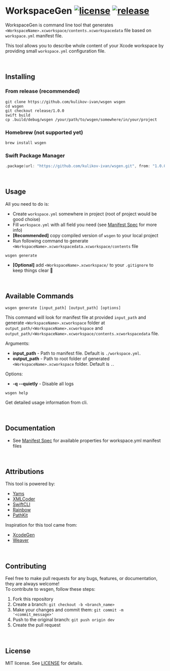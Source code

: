# WorkspaceGen [![license](https://img.shields.io/badge/license-MIT-lightgrey.svg)](https://github.com/kulikov-ivan/wsgen/master/LICENSE) [![release](https://img.shields.io/github/release/kulikov-ivan/wsgen.svg)](https://github.com/kulikov-ivan/wsgen/releases)

WorkspaceGen is command line tool that generates `<WorkspaceName>.xcworkspace/contents.xcworkspacedata` file based on `workspace.yml` manifest file.  

This tool allows you to describe whole content of your Xcode workspace by providing small `workspace.yml` configuration file.  

<br />

## Installing

### From release (recommended)

```shell
git clone https://github.com/kulikov-ivan/wsgen wsgen
cd wsgen
git checkout release/1.0.0
swift build
cp .build/debug/wsgen /your/path/to/wsgen/somewhere/in/your/project
```

### Homebrew (not supported yet)

```shell
brew install wsgen
```

### Swift Package Manager

```swift
.package(url: "https://github.com/kulikov-ivan/wsgen.git", from: "1.0.0")
```

<br />

## Usage

All you need to do is:
- Create `workspace.yml` somewhere in project (root of project would be good choise)
- Fill `workspace.yml` with all field you need (see [Manifest Spec](https://github.com/kulikov-ivan/wsgen/blob/master/Docs/ManifestSpec.md) for more info)
- **[Recommended]** copy compiled version of `wsgen` to your local project
- Run following command to generate `<WorkspaceName>.xcworkspacedata.xcworkspace/contents` file
```shell
wsgen generate
``` 

- **[Optional]** add `<WorkspaceName>.xcworkspace/` to your `.gitignore` to keep things clear 🙂

<br />

## Available Commands

```shell
wsgen generate [input_path] [output_path] [options]
```

This command will look for manifest file at provided `input_path` and generate `<WorkspaceName>.xcworkspace` folder at `output_path/<WorkspaceName>.xcworkspace` and `output_path/<WorkspaceName>.xcworkspace/contents.xcworkspacedata` file.

Arguments:

- **input_path** - Path to manifest file. Default is `./workspace.yml`.
- **output_path** - Path to root folder of generated `<WorkspaceName>.xcworkspace` folder. Default is `.`.

Options:

- **-q --quietly** - Disable all logs

```shell
wsgen help
```

Get detailed usage information from cli.

<br />

## Documentation

- See [Manifest Spec](https://github.com/kulikov-ivan/wsgen/blob/master/Docs/ManifestSpec.md) for available properties for workspace.yml manifest files

<br />

## Attributions

This tool is powered by:

- [Yams](https://github.com/jpsim/Yams)
- [XMLCoder](https://github.com/MaxDesiatov/XMLCoder)
- [SwiftCLI](https://github.com/jakeheis/SwiftCLI)
- [Rainbow](https://github.com/onevcat/Rainbow)
- [PathKit](https://github.com/kylef/PathKit)

Inspiration for this tool came from:

- [XcodeGen](https://github.com/yonaskolb/XcodeGen)
- [Weaver](https://github.com/scribd/Weaver)

<br />

## Contributing
Feel free to make pull requests for any bugs, features, or documentation, they are always welcome!  
To contribute to wsgen, follow these steps:  

1. Fork this repository
2. Create a branch: `git checkout -b <branch_name>`
3. Make your changes and commit them: `git commit -m '<commit_message>'`
4. Push to the original branch: `git push origin dev`
5. Create the pull request

<br />

## License

MIT license. See [LICENSE](LICENSE) for details.
